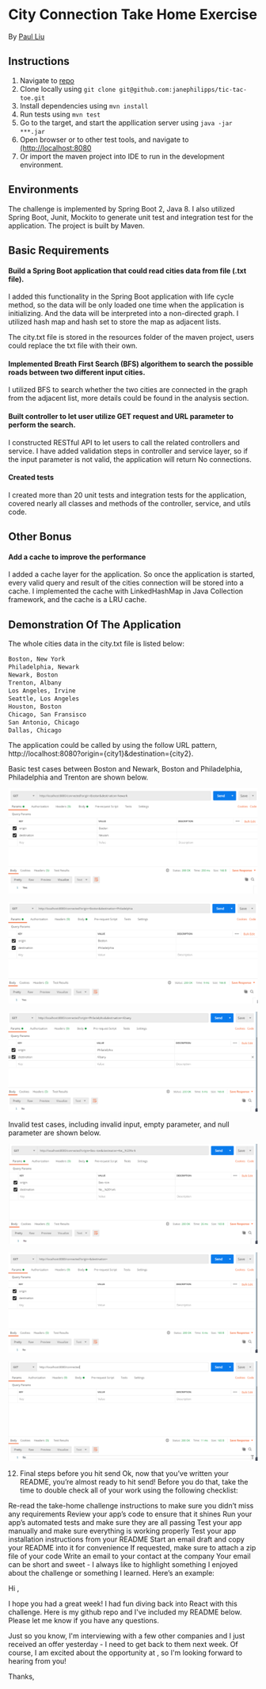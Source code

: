 # City Connection Take Home Exercise

By [Paul Liu](mailto:paulliu6680@gmail.com)

## Instructions

1. Navigate to [repo](https://github.com/janephilipps/tic-tac-toe)
2. Clone locally using
   `git clone git@github.com:janephilipps/tic-tac-toe.git`
3. Install dependencies using `mvn install`
4. Run tests using `mvn test`
5. Go to the target, and start the appllication server using `java -jar ***.jar`
6. Open browser or to other test tools, and navigate to [(http://localhost:8080](http://localhost:8080)
7. Or import the maven project into IDE to run in the development environment.

## Environments

The challenge is implemented by Spring Boot 2, Java 8. I also utilized Spring Boot, Junit, Mockito to generate unit test and integration test for the application. The project is built by Maven.

## Basic Requirements

#### Build a Spring Boot application that could read cities data from file (.txt file).

I added this functionality in the Spring Boot application with life cycle method, so the data will be only loaded one time when the application is initializing. And the data will be interpreted into a non-directed graph. I utilized hash map and hash set to store the map as adjacent lists.

The city.txt file is stored in the resources folder of the maven project, users could replace the txt file with their own.

#### Implemented Breath First Search (BFS) algorithem to search the possible roads between two different input cities.

I utilized BFS to search whether the two cities are connected in the graph from the adjacent list, more details could be found in the analysis section.

#### Built controller to let user utilize GET request and URL parameter to perform the search.

I constructed RESTful API to let users to call the related controllers and service. I have added validation steps in controller and service layer, so if the input parameter is not valid, the application will return No connections.

#### Created tests

I created more than 20 unit tests and integration tests for the application, covered nearly all classes and methods of the controller, service, and utils code.

## Other Bonus

#### Add a cache to improve the performance

I added a cache layer for the application. So once the application is started, every valid query and result of the cities connection will be stored into a cache. I implemented the cache with LinkedHashMap in Java Collection framework, and the cache is a LRU cache. 

## Demonstration Of The Application

The whole cities data in the city.txt file is listed below:
```
Boston, New York
Philadelphia, Newark
Newark, Boston
Trenton, Albany
Los Angeles, Irvine
Seattle, Los Angeles
Houston, Boston
Chicago, San Fransisco
San Antonio, Chicago
Dallas, Chicago
```

The application could be called by using the follow URL pattern, http://localhost:8080?origin={city1}&destination={city2}.

Basic test cases between Boston and Newark, Boston and Philadelphia, Philadelphia and Trenton are shown below.

![image](https://github.com/yliu6680/imooc-news-config/blob/master/Boston_Newark.png)

![image](https://github.com/yliu6680/imooc-news-config/blob/master/Bos_Phi.png)

![image](https://github.com/yliu6680/imooc-news-config/blob/master/Phi_Alb.png)

Invalid test cases, including invalid input, empty parameter, and null parameter are shown below.

![image](https://github.com/yliu6680/imooc-news-config/blob/master/Invalid_Name.png)

![image](https://github.com/yliu6680/imooc-news-config/blob/master/Empty_Name.png)

![image](https://github.com/yliu6680/imooc-news-config/blob/master/Null_Input.png)




12. Final steps before you hit send
Ok, now that you’ve written your README, you’re almost ready to hit send! Before you do that, take the time to double check all of your work using the following checklist:

Re-read the take-home challenge instructions to make sure you didn’t miss any requirements
Review your app’s code to ensure that it shines
Run your app’s automated tests and make sure they are all passing
Test your app manually and make sure everything is working properly
Test your app installation instructions from your README
Start an email draft and copy your README into it for convenience
If requested, make sure to attach a zip file of your code
Write an email to your contact at the company
Your email can be short and sweet - I always like to highlight something I enjoyed about the challenge or something I learned. Here’s an example:

Hi <NAME>,

I hope you had a great week! I had fun diving back into React with this
challenge. Here is my github repo and I've included my README below.
Please let me know if you have any questions.

Just so you know, I'm interviewing with a few other companies and I just
received an offer yesterday - I need to get back to them next week.
Of course, I am excited about the opportunity at <COMPANY NAME>, so I'm
looking forward to hearing from you!

Thanks,
<NAME>
